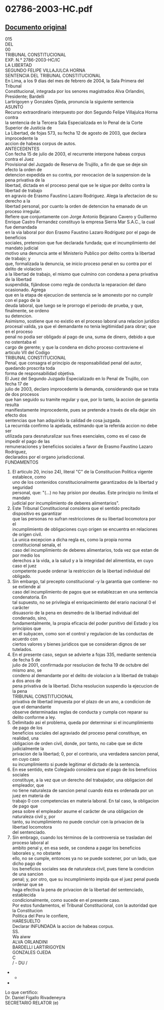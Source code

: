 
02786-2003-HC.pdf
=================
  
[Documento original](https://tc.gob.pe/jurisprudencia/2004/02786-2003-HC.pdf)  
---  
015  
DEL  
00  
TRIBUNAL CONSTITUCIONAL  
EXP. N.° 2786-2003-HC/IC  
LA LIBERTAD  
SEGUNDO FELIPE VILLAJULCA HORNA  
SENTENCIA DEL TRIBUNAL CONSTITUCIONAL  
En Lima, a los 9 dias del mes de febrero de 2004, la Sala Primera del Tribunal  
Constitucional, integrada por los senores magistrados Alva Orlandini, Presidente; Bardelli  
Lartirigoyen y Gonzales Ojeda, pronuncia la siguiente sentencia  
ASUNTO  
Recurso extraordinario interpuesto por don Segundo Felipe Villajulca Horna contra  
la sentencia de la Tercera Sala Especializada en lo Penal de la Corte Superior de Justicia de  
La Libertad, de fojas 573, su fecha 12 de agosto de 2003, que declara improcedente la  
accion de habeas corpus de autos.  
ANTECEDENTES  
Con fecha 15 de julio de 2003, el recurrente interpone habeas corpus contra el Juez  
Provisional del Juzgado de Reserva de Trujillo, a fin de que se deje sin efecto la orden de  
detencion expedida en su contra, por revocacion de la suspension de la pena privativa de la  
libertad, dictada en el proceso penal que se le sigue por delito contra la libertad de trabajo  
en agravio de Erasmo Faustino Lazaro Rodriguez. Alega la afectacion de su derecho a la  
libertad personal, por cuanto la orden de detencion ha emanado de un proceso irregular.  
Refiere que conjuntamente con Jorge Antonio Bejarano Cavero y Guillermo  
Enrique Castro Fernandez constituyo la empresa Sierra Mar S.A.C., la cual fue demandada  
en la via laboral por don Erasmo Faustino Lazaro Rodriguez por el pago de beneficios  
sociales, pretension que fue declarada fundada; que el incumplimiento del mandato judicial  
motivo una denuncia ante el Ministerio Publico por delito contra la libertad de trabajo; y  
que, formalizada la denuncia, se inicio proceso penal en su contra por el delito de violacion  
a la libertad de trabajo, el mismo que culmino con condena a pena privativa de la libertad  
suspendida, fijândose como regla de conducta la reparacion del dano ocasionado. Agrega  
que en la etapa de ejecucion de sentencia se le amonesto por no cumplir con el pago de la  
deuda laboral, que luego se le prorrogo el periodo de prueba, y que, finalmente, se ordeno  
su detencion.  
Asimismo, sostiene que no existio en el proceso laboral una relacion juridico  
procesal valida, ya que el demandante no tenia legitimidad para obrar; que en el proceso  
penal no podia ser obligado al pago de una, suma de dinero, debido a que no ostentaba el  
cargo de gerente; y que la condena en dicho proceso contraviene el articulo VII del Codigo  
TRIBUNAL CONSTITUCIONAL  
Penal, que consagra el principio de responsabilidad penal del autor, quedando proscrita toda  
forma de responsabilidad objetiva.  
El Juez del Segundo Juzgado Especializado en lo Penal de Trujillo, con fecha 17 de  
julio de 2003, declaro improcedente la demanda, considerando que se trata de dos procesos  
que han seguido su tramite regular y que, por lo tanto, la accion de garantia resulta  
manifiestamente improcedente, pues se pretende a través de ella dejar sin efecto dos  
sentencias que han adquirido la calidad de cosa juzgada.  
La recurrida confirmo la apelada, estimando que la referida accion no debe ser  
utilizada para desnaturalizar sus fines esenciales, como es el caso de impedir el pago de las  
remuneraciones y beneficios sociales a favor de Erasmo Faustino Lazaro Rodriguez,  
declarados por el organo jurisdiccional.  
FUNDAMENTOS  
1. El articulo 20, inciso 24), literal "C" de la Constitucion Politica vigente establece, como  
uno de los contenidos constitucionalmente garantizados de la libertad y seguridad  
personal, que: "(...) no hay prision por deudas. Este principio no limita el mandato  
judicial por incumplimiento de deberes alimentarios".  
2. Este Tribunal Constitucional considera que el sentido precitado dispositivo es garantizar  
que las personas no sufran restricciones de su libertad locomotora por el  
incumplimiento de obligaciones cuyo origen se encuentra en relaciones de origen civil.  
La unica excepcion a dicha regla es, como la propia norma constitucional senala, el  
caso del incumplimiento de deberes alimentarios, toda vez que estan de por medio los  
derechos a la vida, a la salud y a la integridad del alimentista, en cuyo caso el juez  
competente puede ordenar la restriccion de la libertad individual del obligado.  
3. Sin embargo, tal precepto constitucional -y la garantia que contiene- no se extiende al  
caso del incumplimiento de pagos que se establezcan en una sentencia condenatoria. En  
tal supuesto, no se privilegia el enriquecimiento del erario nacional 0 el carâcter  
disuasorio de la pena en desmedro de la libertad individual del condenado, sino,  
fundamentalmente, la propia eficacia del poder punitivo del Estado y los principios que  
en él subyacen, como son el control y regulacion de las conductas de acuerdo con  
ciertos valores y bienes juridicos que se consideran dignos de ser tutelados.  
4. En el presente caso, segun se advierte a fojas 335, mediante sentencia de fecha 5 de  
julio de 2001, confirmada por resolucion de fecha 19 de octubre del mismo ano, se  
condeno al demandante por el delito de violacion a la libertad de trabajo a dos anos de  
pena privativa de la libertad. Dicha resolucion suspendio la ejecucion de la pena  
TRIBUNAL CONSTITUCIONAL  
privativa de libertad impuesta por el plazo de un ano, a condicion de que el demandante  
observe determinadas reglas de conducta y cumpla con reparar su delito conforme a ley.  
5. Delimitado asi el problema, queda por determinar si el incumplimiento de pago de los  
beneficios sociales del agraviado del proceso penal constituye, en realidad, una  
obligacion de orden civil, donde, por tanto, no cabe que se dicte judicialmente la  
privacion de la libertad; 0, por el contrario, una verdadera sancion penal, en cuyo caso  
su incumplimiento si puede legitimar el dictado de la sentencia.  
6. En ese sentido, este Colegiado considera que el pago de los beneficios sociales  
constituye, a la vez que un derecho del trabajador, una obligacion del empleador, que  
no tiene naturaleza de sancion penal cuando ésta es ordenada por un juez en materia de  
trabajo 0 con competencias en materia laboral. En tal caso, la obligacion de pago que  
pesa sobre el empleador asume el carâcter de una obligacion de naturaleza civil y, por  
tanto, su incumplimiento no puede concluir con la privacion de la libertad locomotora  
del sentenciado.  
7. Sin embrago, cuando los términos de la controversia se trasladan del proceso laboral al  
ambito penal y, en esa sede, se condena a pagar los beneficios laborales y, no obstante  
ello, no se cumple, entonces ya no se puede sostener, por un lado, que dicho pago de  
los beneficios sociales sea de naturaleza civil, pues tiene la condicion de una sancion  
penal; y, por otro, que su incumplimiento impida que el juez penal pueda ordenar que se  
haga efectiva la pena de privacion de la libertad del sentenciado, establecida  
condicionalmente, como sucede en el presente caso.  
Por estos fundamentos, el Tribunal Constitucional, con la autoridad que la Constitucion  
Politica del Peru le confiere,  
HARESUELTO  
Declarar INFUNDADA la accion de habeas corpus.  
SS.  
Wa aiww  
ALVA ORLANDINI  
BARDELLI LARTIRIGOYEN  
GONZALES OJEDA  
C  
/ - DU /  
- -  
-  
Lo que certifico:  
Dr. Daniel Figallo Rivadeneyra  
SECRETARIO RELATOR (e)